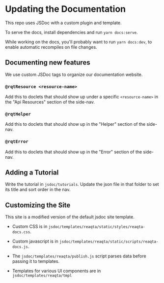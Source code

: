 # Updating the Documentation

This repo uses JSDoc with a custom plugin and template.

To serve the docs, install dependencies and run `yarn docs:serve`.

While working on the docs, you'll probably want to run `yarn docs:dev`, to enable automatic recompiles on file changes.

## Documenting new features

We use custom JSDoc tags to organize our documentation website.

### `@rqtResource <resource-name>`

Add this to doclets that should show up under a specific `<resource-name>` in the "Api Resources" section of the side-nav.

### `@rqtHelper` 

Add this to doclets that should show up in the "Helper" section of the side-nav.

### `@rqtError`

Add this to doclets that should show up in the "Error" section of the side-nav.

## Adding a Tutorial

Write the tutorial in `jsdoc/tutorials`. Update the json file in that folder to set its title and sort order in the nav.

## Customizing the Site

This site is a modified version of the default jsdoc site template.

- Custom CSS is in `jsdoc/templates/reaqta/static/styles/reaqta-docs.css`.

- Custom javascript is in `jsdoc/templates/reaqta/static/scripts/reaqta-docs.js`.

- The `jsdoc/templates/reaqta/publish.js` script parses data before passing it to templates.

- Templates for various UI components are in `jsdoc/templates/reaqta/tmpl`